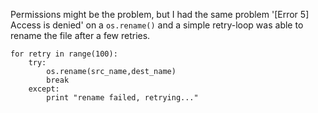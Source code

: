 Permissions might be the problem, but I had the same problem '[Error 5] Access is denied' on a `os.rename()` and a simple retry-loop was able to rename the file after a few retries.

    for retry in range(100):
        try:
            os.rename(src_name,dest_name)
            break
        except:
            print "rename failed, retrying..."